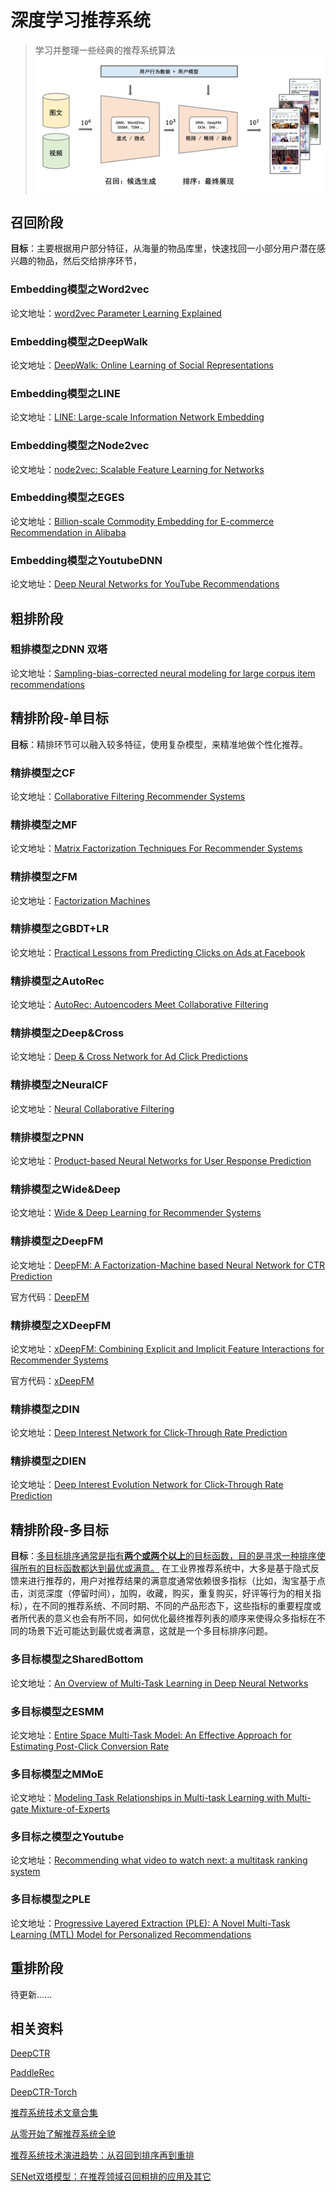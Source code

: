 # 深度学习推荐系统

> 学习并整理一些经典的推荐系统算法
![rec-overview](./总结/imgs/rec-overview.png)

## 召回阶段

**目标**：主要根据用户部分特征，从海量的物品库里，快速找回一小部分用户潜在感兴趣的物品，然后交给排序环节，

### Embedding模型之Word2vec

论文地址：[word2vec Parameter Learning Explained](https://arxiv.org/abs/1411.2738)

### Embedding模型之DeepWalk
论文地址：[DeepWalk: Online Learning of Social Representations](https://arxiv.org/abs/1403.6652)

### Embedding模型之LINE

论文地址：[LINE: Large-scale Information Network Embedding](https://arxiv.org/abs/1503.03578)

### Embedding模型之Node2vec

论文地址：[node2vec: Scalable Feature Learning for Networks](https://sci-hub.ren/https://dl.acm.org/doi/abs/10.1145/2939672.2939754)

### Embedding模型之EGES

论文地址：[Billion-scale Commodity Embedding for E-commerce Recommendation in Alibaba](https://dl.acm.org/doi/abs/10.1145/3219819.3219869)

### Embedding模型之YoutubeDNN

论文地址：[Deep Neural Networks for YouTube Recommendations](https://static.googleusercontent.com/media/research.google.com/en//pubs/archive/45530.pdf)

## 粗排阶段

### 粗排模型之DNN 双塔

论文地址：[Sampling-bias-corrected neural modeling for large corpus item recommendations](https://dl.acm.org/doi/10.1145/3298689.3346996)

## 精排阶段-单目标

**目标**：精排环节可以融入较多特征，使用复杂模型，来精准地做个性化推荐。

### 精排模型之CF

论文地址：[Collaborative Filtering Recommender Systems](https://sci-hub.ren/https://link.springer.com/chapter/10.1007/978-3-540-72079-9_9)

### 精排模型之MF

论文地址：[Matrix Factorization Techniques For Recommender Systems](https://sci-hub.ren/https://ieeexplore.ieee.org/abstract/document/5197422/)

### 精排模型之FM

论文地址：[Factorization Machines](https://ieeexplore.ieee.org/document/5694074)

### 精排模型之GBDT+LR

论文地址：[Practical Lessons from Predicting Clicks on Ads at Facebook](https://dl.acm.org/doi/abs/10.1145/2648584.2648589)

### 精排模型之AutoRec

论文地址：[AutoRec: Autoencoders Meet Collaborative Filtering](https://dl.acm.org/doi/abs/10.1145/2740908.2742726)

### 精排模型之Deep&Cross

论文地址：[Deep & Cross Network for Ad Click Predictions](https://arxiv.org/abs/1708.05123)

### 精排模型之NeuralCF

论文地址：[Neural Collaborative Filtering](https://arxiv.org/abs/1708.05031)

### 精排模型之PNN

论文地址：[Product-based Neural Networks for User Response Prediction](https://arxiv.org/abs/1611.00144)

### 精排模型之Wide&Deep

论文地址：[Wide & Deep Learning for Recommender Systems](https://arxiv.org/abs/1606.07792)

### 精排模型之DeepFM

论文地址：[DeepFM: A Factorization-Machine based Neural Network for CTR Prediction](https://arxiv.org/abs/1703.04247)

官方代码：[DeepFM](https://github.com/xue-pai/FuxiCTR)

### 精排模型之XDeepFM

论文地址：[xDeepFM: Combining Explicit and Implicit Feature Interactions for Recommender Systems](https://arxiv.org/abs/1803.05170)

官方代码：[xDeepFM](https://github.com/Leavingseason/xDeepFM)

### 精排模型之DIN

论文地址：[Deep Interest Network for Click-Through Rate Prediction](https://arxiv.org/abs/1706.06978)

### 精排模型之DIEN

论文地址：[Deep Interest Evolution Network for Click-Through Rate Prediction](https://arxiv.org/abs/1809.03672)

## 精排阶段-多目标

**目标**：<u>多目标排序通常是指有**两个或两个以上**的目标函数，目的是寻求一种排序使得所有的目标函数都达到最优或满意。</u> 在工业界推荐系统中，大多是基于隐式反馈来进行推荐的，用户对推荐结果的满意度通常依赖很多指标（比如，淘宝基于点击，浏览深度（停留时间），加购，收藏，购买，重复购买，好评等行为的相关指标），在不同的推荐系统、不同时期、不同的产品形态下，这些指标的重要程度或者所代表的意义也会有所不同，如何优化最终推荐列表的顺序来使得众多指标在不同的场景下近可能达到最优或者满意，这就是一个多目标排序问题。

### 多目标模型之SharedBottom

论文地址：[An Overview of Multi-Task Learning in Deep Neural Networks](https://arxiv.org/abs/1706.05098)

### 多目标模型之ESMM

论文地址：[Entire Space Multi-Task Model: An Effective Approach for
Estimating Post-Click Conversion Rate](https://sci-hub.ren/https://dl.acm.org/doi/abs/10.1145/3209978.3210104)

### 多目标模型之MMoE

论文地址：[Modeling Task Relationships in Multi-task Learning with Multi-gate Mixture-of-Experts](https://dl.acm.org/doi/abs/10.1145/3219819.3220007)

### 多目标之模型之Youtube

论文地址：[Recommending what video to watch next: a multitask ranking system](https://dl.acm.org/doi/10.1145/3298689.3346997)

### 多目标模型之PLE

论文地址：[Progressive Layered Extraction (PLE): A Novel Multi-Task Learning (MTL) Model for Personalized Recommendations](https://dl.acm.org/doi/abs/10.1145/3383313.3412236)

## 重排阶段

待更新......

## 相关资料
[DeepCTR](https://github.com/shenweichen/DeepCTR)

[PaddleRec](https://github.com/PaddlePaddle/PaddleRec)

[DeepCTR-Torch](https://github.com/shenweichen/DeepCTR-Torch)

[推荐系统技术文章合集](https://github.com/cbamls/AI_Tutorial)

[从零开始了解推荐系统全貌](https://zhuanlan.zhihu.com/p/259985388)

[推荐系统技术演进趋势：从召回到排序再到重排](https://lumingdong.cn/technology-evolution-trend-of-recommendation-system.html)

[SENet双塔模型：在推荐领域召回粗排的应用及其它](https://mp.weixin.qq.com/s?__biz=Mzg4MzU1NjQ2Mw==&mid=2247499947&idx=1&sn=4bc119010b42a525b6ee3f4ea7cae0d3&chksm=cf4729abf830a0bd49635d552a5cb79e1419ac8edfc43f9d75113701c2426a91341eec2e4d75&scene=21#wechat_redirect)

